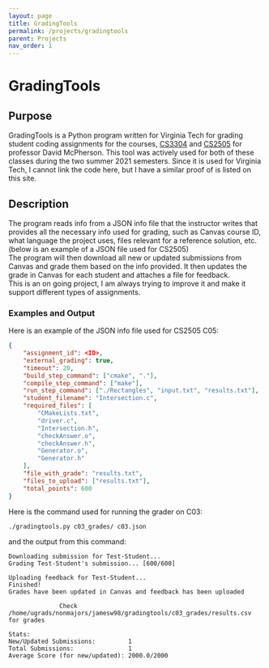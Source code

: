 ```yaml
---
layout: page
title: GradingTools
permalink: /projects/gradingtools
parent: Projects
nav_order: 1
---
```


# GradingTools
## Purpose
GradingTools is a Python program written for Virginia Tech for grading student coding assignments for the courses, [CS3304](https://cs.vt.edu/Undergraduate/courses/CS3304.html) and [CS2505](https://courses.cs.vt.edu/~cs2505/) for professor David McPherson. This tool was actively used for both of these classes during the two summer 2021 semesters. Since it is used for Virginia Tech, I cannot link the code here, but I have a similar proof of is listed on this site.
## Description
The program reads info from a JSON info file that the instructor writes that provides all the necessary info used for grading, such as Canvas course ID, what language the project uses, files relevant for a reference solution, etc. (below is an example of a JSON file used for CS2505)  
The program will then download all new or updated submissions from Canvas and grade them based on the info provided. It then updates the grade in Canvas for each student and attaches a file for feedback.  
This is an on going project, I am always trying to improve it and make it support different types of assignments.   
### Examples and Output
Here is an example of the JSON info file used for CS2505 C05:
```json 
{
    "assignment_id": <ID>,
    "external_grading": true,
    "timeout": 20,
    "build_step_command": ["cmake", "."],
    "compile_step_command": ["make"],
    "run_step_command": ["./Rectangles", "input.txt", "results.txt"],
    "student_filename": "Intersection.c",
    "required_files": [
        "CMakeLists.txt",
        "driver.c", 
        "Intersection.h", 
        "checkAnswer.o", 
        "checkAnswer.h", 
        "Generator.o", 
        "Generator.h"
    ],
    "file_with_grade": "results.txt",
    "files_to_upload": ["results.txt"],
    "total_points": 600
}
```
Here is the command used for running the grader on C03:
```
./gradingtools.py c03_grades/ c03.json
```  
and the output from this command:
```
Downloading submission for Test-Student...
Grading Test-Student's submission... [600/600]

Uploading feedback for Test-Student...
Finished!
Grades have been updated in Canvas and feedback has been uploaded

              Check /home/ugrads/nonmajors/jamesw98/gradingtools/c03_grades/results.csv for grades

Stats:
New/Updated Submissions:         1
Total Submissions:               1
Average Score (for new/updated): 2000.0/2000
```
